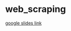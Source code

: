 # web_scraping
[google slides link](https://docs.google.com/presentation/d/16zQrN3lbYTd1NSG8s_4V-_LeIUpP3M2mulFrt1FJRQk/edit?usp=sharing)
